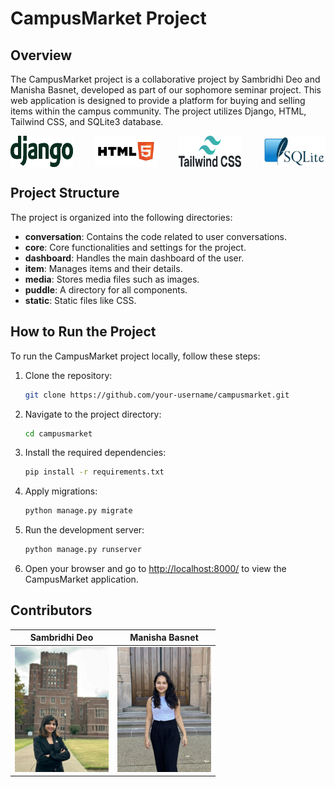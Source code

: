# CampusMarket Project

## Overview

The CampusMarket project is a collaborative project by Sambridhi Deo and Manisha Basnet, developed as part of our sophomore seminar project. This web application is designed to provide a platform for buying and selling items within the campus community. The project utilizes Django, HTML, Tailwind CSS, and SQLite3 database.
<div style="display: flex; justify-content: space-between;">
    <img src="media/tools/django.png" alt="Django" width="100" height="50" style="margin-right: 10px;">
    <img src="media/tools/html.png" alt="HTML" width="100" height="50" style="margin-right: 10px;">
    <img src="media/tools/css.png" alt="Tailwind CSS" width="100" height="50" style="margin-right: 10px;">
    <img src="media/tools/sqlite.jpg" alt="SQLite" width="100" height="50">
</div>



## Project Structure

The project is organized into the following directories:

- **conversation**: Contains the code related to user conversations.
- **core**: Core functionalities and settings for the project.
- **dashboard**: Handles the main dashboard of the user.
- **item**: Manages items and their details.
- **media**: Stores media files such as images.
- **puddle**: A directory for all components.
- **static**: Static files like CSS.

## How to Run the Project

To run the CampusMarket project locally, follow these steps:

1. Clone the repository:

    ```bash
    git clone https://github.com/your-username/campusmarket.git
    ```

2. Navigate to the project directory:

    ```bash
    cd campusmarket
    ```

3. Install the required dependencies:

    ```bash
    pip install -r requirements.txt
    ```

4. Apply migrations:

    ```bash
    python manage.py migrate
    ```

5. Run the development server:

    ```bash
    python manage.py runserver
    ```

6. Open your browser and go to [http://localhost:8000/](http://localhost:8000/) to view the CampusMarket application.



## Contributors

| Sambridhi Deo                      | Manisha Basnet                    |
| ----------------------------------- | --------------------------------- |
| <img src="media/sam.jpeg" width="150">   | <img src="media/manisha.jpg" width="150"> |
